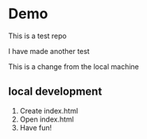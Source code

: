 # Demo 

This is a test repo

I have made another test 


This is a change from the local machine

## local development

1. Create index.html
2. Open index.html
3. Have fun!